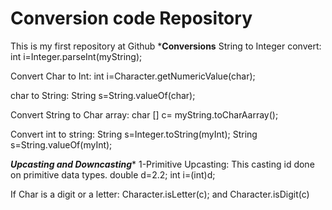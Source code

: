 # Conversion code Repository
This is my first repository at Github
*****Conversions****
String to Integer convert:
int i=Integer.parseInt(myString);

Convert Char to Int:
int i=Character.getNumericValue(char);

char to String:
String s=String.valueOf(char);

Convert String to Char array:
char [] c= myString.toCharAarray();

Convert int to string:
String s=Integer.toString(myInt);
String s=String.valueOf(myInt);

***Upcasting and Downcasting****
1-Primitive Upcasting:
This casting id done on primitive data types.
double d=2.2;
int i=(int)d;

If Char is a digit or a letter:
Character.isLetter(c); and Character.isDigit(c)


